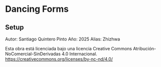 # Dancing Forms

## Setup
Autor: Santiago Quintero Pinto
Año: 2025
Alias: Zhizhwa


Esta obra está licenciada bajo una licencia Creative Commons Atribución-NoComercial-SinDerivadas 4.0 Internacional.
https://creativecommons.org/licenses/by-nc-nd/4.0/


``` bash

